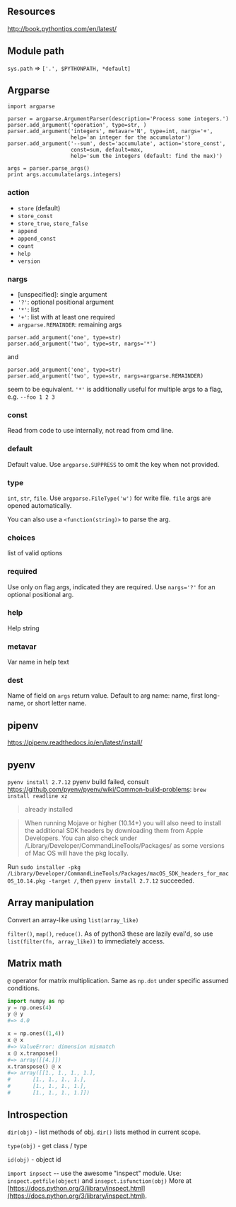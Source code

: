 ## Resources

http://book.pythontips.com/en/latest/

## Module path

`sys.path` => `['.', $PYTHONPATH, *default]`

## Argparse

```
import argparse

parser = argparse.ArgumentParser(description='Process some integers.')
parser.add_argument('operation', type=str, )
parser.add_argument('integers', metavar='N', type=int, nargs='+',
                    help='an integer for the accumulator')
parser.add_argument('--sum', dest='accumulate', action='store_const',
                    const=sum, default=max,
                    help='sum the integers (default: find the max)')

args = parser.parse_args()
print args.accumulate(args.integers)
```

### action

* `store` (default)
* `store_const`
* `store_true`, `store_false`
* `append`
* `append_const`
* `count`
* `help`
* `version`

### nargs

* [unspecified]: single argument
* `'?'`: optional positional argument
* `'*'`: list
* `'+'`: list with at least one required
* `argparse.REMAINDER`: remaining args

```
parser.add_argument('one', type=str)
parser.add_argument('two', type=str, nargs='*')
```

and

```
parser.add_argument('one', type=str)
parser.add_argument('two', type=str, nargs=argparse.REMAINDER)
```

seem to be equivalent. `'*'` is additionally useful for multiple args to a flag, e.g. `--foo 1 2 3`

### const

Read from code to use internally, not read from cmd line.

### default

Default value. Use `argparse.SUPPRESS` to omit the key when not provided.

### type

`int`, `str`, `file`. Use `argparse.FileType('w')` for write file. `file` args are opened automatically.

You can also use a `<function(string)>` to parse the arg.

### choices

list of valid options

### required

Use only on flag args, indicated they are required. Use `nargs='?'` for an optional positional arg.

### help

Help string

### metavar

Var name in help text

### dest

Name of field on `args` return value. Default to arg name: name, first long-name, or short letter name.



## pipenv

https://pipenv.readthedocs.io/en/latest/install/

## pyenv

`pyenv install 2.7.12`
pyenv build failed, consult https://github.com/pyenv/pyenv/wiki/Common-build-problems:
`brew install readline xz`
> already installed

> When running Mojave or higher (10.14+) you will also need to install the additional SDK headers by downloading them from Apple Developers. You can also check under /Library/Developer/CommandLineTools/Packages/ as some versions of Mac OS will have the pkg locally.

Run `sudo installer -pkg /Library/Developer/CommandLineTools/Packages/macOS_SDK_headers_for_macOS_10.14.pkg -target /`, then `pyenv install 2.7.12` succeeded.

## Array manipulation

Convert an array-like using `list(array_like)`

`filter()`, `map()`, `reduce()`. As of python3 these are lazily eval'd, so use `list(filter(fn, array_like))` to immediately access.

## Matrix math

`@` operator for matrix multiplication. Same as `np.dot` under specific assumed conditions.

```python
import numpy as np
y = np.ones(4)
y @ y
#=> 4.0

x = np.ones((1,4))
x @ x
#=> ValueError: dimension mismatch
x @ x.tranpose()
#=> array([[4.]])
x.transpose() @ x
#=> array([[1., 1., 1., 1.],
#       [1., 1., 1., 1.],
#       [1., 1., 1., 1.],
#       [1., 1., 1., 1.]])
```

## Introspection

`dir(obj)` - list methods of obj. `dir()` lists method in current scope.

`type(obj)` - get class / type

`id(obj)` - object id

`import inpsect` -- use the awesome "inspect" module. Use: `inspect.getfile(object)` and `insepct.isfunction(obj)` More at [https://docs.python.org/3/library/inspect.html](https://docs.python.org/3/library/inspect.html).

